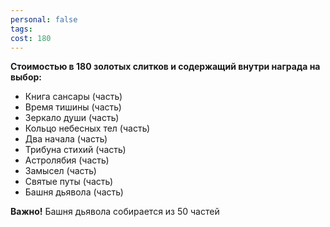 ```yaml
---
personal: false
tags: 
cost: 180
---
```

**Стоимостью в 180 золотых слитков и содержащий внутри награда на выбор:**  

- Книга сансары (часть)
- Время тишины (часть)
- Зеркало души (часть)
- Кольцо небесных тел (часть)
- Два начала (часть)
- Трибуна стихий (часть)
- Астролябия (часть)
- Замысел (часть)
- Святые путы (часть)
- Башня дьявола (часть)

  
**Важно!** Башня дьявола собирается из 50 частей